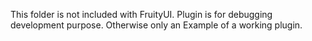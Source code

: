 This folder is not included with FruityUI. Plugin is for debugging development purpose. Otherwise only an Example of a working plugin.
